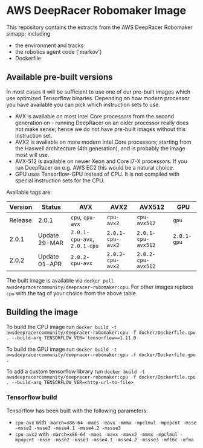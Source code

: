 # AWS DeepRacer Robomaker Image
This repository contains the extracts from the AWS DeepRacer Robomaker simapp; including
* the environment and tracks
* the robotics agent code ('markov')
* Dockerfile

## Available pre-built versions

In most cases it will be sufficient to use one of our pre-built images which use optimized Tensorflow binaries. Depending on how modern processor you have available you can pick which instruction sets to use.
* AVX is available on most Intel Core processors from the second generation on - running DeepRacer on an older processor really does not make sense; hence we do not have pre-built images without this instruction set.
* AVX2 is available on more modern Intel Core processors; starting from the Haswell architecture (4th generation), and is probably the image most will use.
* AVX-512 is available on newer Xeon and Core i7-X processors. If you run DeepRacer on e.g. AWS EC2 this would be a natural choice.
* GPU uses Tensorflow-GPU instead of CPU. It is not compiled with special instruction sets for the CPU.

Available tags are:

| Version  | Status         | AVX      | AVX2     | AVX512   | GPU      |
| -------- | -------------- | -------- | -------- | -------- | -------- | 
| Release  | 2.0.1          | `cpu`, `cpu-avx` | `cpu-avx2` | `cpu-avx512` | `gpu`| 
| 2.0.1    | Update 29-MAR  | `2.0.1-cpu-avx`, `2.0.1-cpu` | `2.0.1-cpu-avx2` | `2.0.1-cpu-avx512` | `2.0.1-gpu` |
| 2.0.2    | Update 01-APR  |  `2.0.2-cpu-avx`  | `2.0.2-cpu-avx2` | `2.0.2-cpu-avx512` | 

The built image is available via `docker pull awsdeepracercommunity/deepracer-robomaker:cpu`. For other images replace `cpu` with the tag of your choice from the above table.

## Building the image

To build the CPU image run `docker build -t awsdeepracercommunity/deepracer-robomaker:cpu -f docker/Dockerfile.cpu . --build-arg TENSORFLOW_VER='tensorflow==1.11.0`

To build the GPU image run `docker build -t awsdeepracercommunity/deepracer-robomaker:gpu -f docker/Dockerfile.gpu . `

To add a custom tensorflow library run `docker build -t awsdeepracercommunity/deepracer-robomaker:cpu -f docker/Dockerfile.cpu . --build-arg TENSORFLOW_VER=<http-url-to-file>`

### Tensorflow build

Tensorflow has been built with the following parameters:
* `cpu-avx` with `-march=x86-64 -maes -mavx -mmmx -mpclmul -mpopcnt -msse -msse2 -msse3 -msse4.1 -msse4.2 -mssse3`
* `cpu-avx2` with `-march=x86-64 -maes -mavx -mavx2 -mmmx -mpclmul -mpopcnt -msse -msse2 -msse3 -msse4.1 -msse4.2 -mssse3 -mf16c -mfma`
